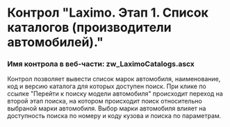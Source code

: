 ﻿---
description: 2.6.0.0
---
# Контрол "Laximo. Этап 1. Список каталогов (производители автомобилей)."
### Имя контрола в веб-части: zw_LaximoCatalogs.ascx
Контрол позволяет вывести список марок автомобиля, наименование, код и версию каталога для которых доступен поиск.
При клике по ссылке "Перейти к поиску модели автомобиля" происходит переход на второй этап поиска, на котором происходит поиск относительно выбраной марки автомобиля.
Выбор марки автомобиля влияет на доступность поиска по номеру и коду кузова и поиска по параметрам.
